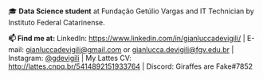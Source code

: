 🎓 **Data Science student** at Fundação Getúlio Vargas and IT Technician by Instituto Federal Catarinense. <br>

**📫 Find me at:**
LinkedIn: https://www.linkedin.com/in/gianluccadevigili/ | E-mail: gianluccadevigili@gmail.com or gianlucca.devigili@fgv.edu.br | Instagram: <a href="https://www.instagram.com/gdevigili/">@gdevigili</a> | My Lattes CV: http://lattes.cnpq.br/5414892151933764 | Discord: Giraffes are Fake#7852

<!--
[![Top Langs](https://github-readme-stats.vercel.app/api/top-langs/?username=gdevigili&langs_count=8)](https://github.com/anuraghazra/github-readme-stats)
-->
